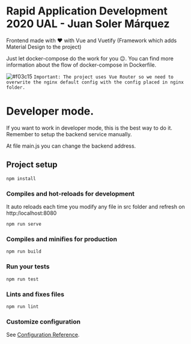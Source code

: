 # Rapid Application Development 2020 UAL - Juan Soler Márquez 
Frontend made with :heart: with Vue and Vuetify (Framework which adds Material Design to the project)

Just let docker-compose do the work for you :wink:. You can find more information about the flow of docker-compose in Dockerfile.

![#f03c15](https://via.placeholder.com/15/f03c15/000000?text=+) `Important: The project uses Vue Router so we need to overwrite the nginx default config with the config placed in nginx folder.` 


# Developer mode.

If you want to work in developer mode, this is the best way to do it. Remember to setup the backend service manually. 

At file main.js you can change the backend address. 

## Project setup
```
npm install
```

### Compiles and hot-reloads for development

It auto reloads each time you modify any file in src folder and refresh on http:/localhost:8080

```
npm run serve
```

### Compiles and minifies for production
```
npm run build
```

### Run your tests
```
npm run test
```

### Lints and fixes files
```
npm run lint
```

### Customize configuration
See [Configuration Reference](https://cli.vuejs.org/config/).



